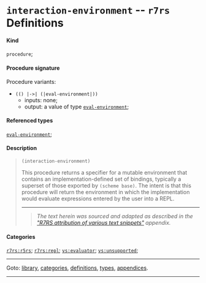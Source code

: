 

<a id='definition__r7rs__interaction-environment'></a>

# `interaction-environment` -- `r7rs` Definitions


#### Kind

`procedure`;


#### Procedure signature

Procedure variants:
 * `(() |->| (|eval-environment|))`
   * inputs: none;
   * output: a value of type [`eval-environment`](../../r7rs/types/eval-environment.md#type__r7rs__eval-environment);


#### Referenced types

[`eval-environment`](../../r7rs/types/eval-environment.md#type__r7rs__eval-environment);


#### Description

> ````
> (interaction-environment)
> ````
> 
> 
> This procedure returns a specifier for a mutable environment that contains an
> implementation-defined set of bindings, typically a superset of
> those exported by `(scheme base)`.  The intent is that this procedure
> will return the environment in which the implementation would evaluate
> expressions entered by the user into a REPL.
> 
> 
> ----
> > *The text herein was sourced and adapted as described in the ["R7RS attribution of various text snippets"](../../r7rs/appendices/attribution.md#appendix__r7rs__attribution) appendix.*


#### Categories

[`r7rs:r5rs`](../../r7rs/categories/r7rs_3a_r5rs.md#category__r7rs__r7rs_3a_r5rs);
[`r7rs:repl`](../../r7rs/categories/r7rs_3a_repl.md#category__r7rs__r7rs_3a_repl);
[`vs:evaluator`](../../r7rs/categories/vs_3a_evaluator.md#category__r7rs__vs_3a_evaluator);
[`vs:unsupported`](../../r7rs/categories/vs_3a_unsupported.md#category__r7rs__vs_3a_unsupported);

----

Goto: [library](../../r7rs/_index.md#library__r7rs), [categories](../../r7rs/categories/_index.md#toc__r7rs__categories), [definitions](../../r7rs/definitions/_index.md#toc__r7rs__definitions), [types](../../r7rs/types/_index.md#toc__r7rs__types), [appendices](../../r7rs/appendices/_index.md#toc__r7rs__appendices).

----

